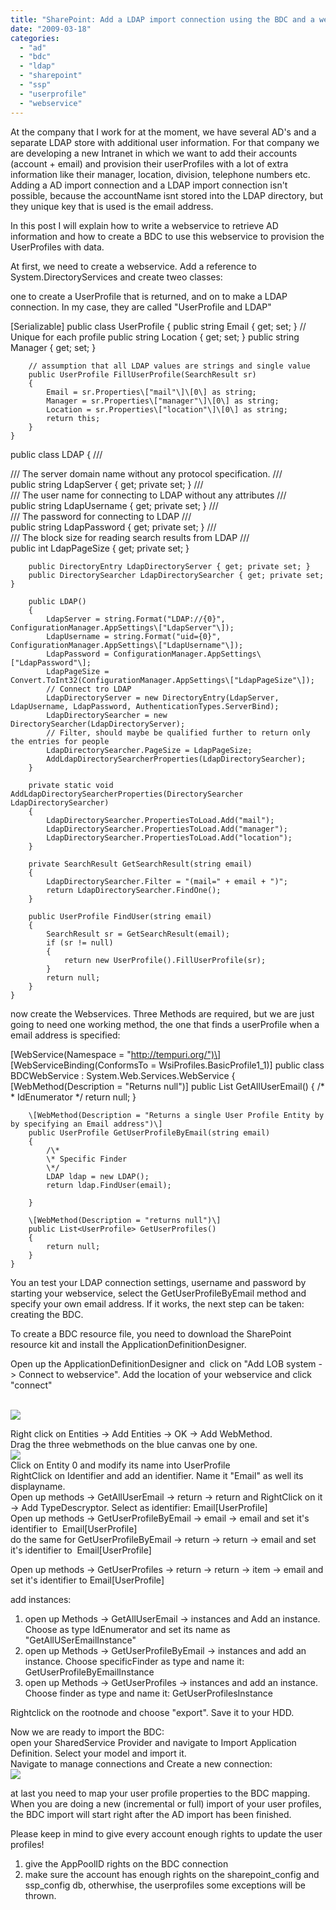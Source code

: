 ```yaml
---
title: "SharePoint: Add a LDAP import connection using the BDC and a webservice to fill userprofiles with additional information"
date: "2009-03-18"
categories: 
  - "ad"
  - "bdc"
  - "ldap"
  - "sharepoint"
  - "ssp"
  - "userprofile"
  - "webservice"
---
```


At the company that I work for at the moment, we have several AD's and a separate LDAP store with additional user information. For that company we are developing a new Intranet in which we want to add their accounts (account + email) and provision their userProfiles with a lot of extra information like their manager, location, division, telephone numbers etc. Adding a AD import connection and a LDAP import connection isn't possible, because the accountName isnt stored into the LDAP directory, but they unique key that is used is the email address.

In this post I will explain how to write a webservice to retrieve AD information and how to create a BDC to use this webservice to provision the UserProfiles with data.

At first, we need to create a webservice. Add a reference to System.DirectoryServices and create tweo classes:

one to create a UserProfile that is returned, and on to make a LDAP connection. In my case, they are called "UserProfile and LDAP"

\[Serializable\]
public class UserProfile
    {
        public string Email { get; set; } // Unique for each profile
        public string Location { get; set; }
        public string Manager { get; set; }
 
        // assumption that all LDAP values are strings and single value
        public UserProfile FillUserProfile(SearchResult sr)
        {
            Email = sr.Properties\["mail"\]\[0\] as string;
            Manager = sr.Properties\["manager"\]\[0\] as string;
            Location = sr.Properties\["location"\]\[0\] as string;
            return this;
        }
    }
 
 
public class LDAP
    {
        /// <summary>
        /// The server domain name without any protocol specification.
        /// </summary>
        public string LdapServer { get; private set; }
        /// <summary>
        /// The user name for connecting to LDAP without any attributes
        /// </summary>
        public string LdapUsername { get; private set; }
        /// <summary>
        /// The password for connecting to LDAP
        /// </summary>
        public string LdapPassword { get; private set; }
        /// <summary>
        /// The block size for reading search results from LDAP
        /// </summary>
        public int LdapPageSize { get; private set; }
 
        public DirectoryEntry LdapDirectoryServer { get; private set; }
        public DirectorySearcher LdapDirectorySearcher { get; private set; }
 
        public LDAP()
        {
            LdapServer = string.Format("LDAP://{0}", ConfigurationManager.AppSettings\["LdapServer"\]);
            LdapUsername = string.Format("uid={0}", ConfigurationManager.AppSettings\["LdapUsername"\]);
            LdapPassword = ConfigurationManager.AppSettings\["LdapPassword"\];
            LdapPageSize = Convert.ToInt32(ConfigurationManager.AppSettings\["LdapPageSize"\]);
            // Connect tro LDAP
            LdapDirectoryServer = new DirectoryEntry(LdapServer, LdapUsername, LdapPassword, AuthenticationTypes.ServerBind);
            LdapDirectorySearcher = new DirectorySearcher(LdapDirectoryServer);
            // Filter, should maybe be qualified further to return only the entries for people           
            LdapDirectorySearcher.PageSize = LdapPageSize;
            AddLdapDirectorySearcherProperties(LdapDirectorySearcher);
        }
 
        private static void AddLdapDirectorySearcherProperties(DirectorySearcher LdapDirectorySearcher)
        {
            LdapDirectorySearcher.PropertiesToLoad.Add("mail");
            LdapDirectorySearcher.PropertiesToLoad.Add("manager");
            LdapDirectorySearcher.PropertiesToLoad.Add("location");
        }
 
        private SearchResult GetSearchResult(string email)
        {
            LdapDirectorySearcher.Filter = "(mail=" + email + ")";
            return LdapDirectorySearcher.FindOne();
        }
 
        public UserProfile FindUser(string email)
        {
            SearchResult sr = GetSearchResult(email);
            if (sr != null)
            {
                return new UserProfile().FillUserProfile(sr);
            }
            return null;
        }
    }

now create the Webservices. Three Methods are required, but we are just going to need one working method, the one that finds a userProfile when a email address is specified:

\[WebService(Namespace = "http://tempuri.org/")\]
    \[WebServiceBinding(ConformsTo = WsiProfiles.BasicProfile1\_1)\]
    public class BDCWebService : System.Web.Services.WebService
    {
        \[WebMethod(Description = "Returns null")\]
        public List<string> GetAllUserEmail()
        {
            /\*
            \* IdEnumerator
            \*/
            return null;
        }
 
        \[WebMethod(Description = "Returns a single User Profile Entity by by specifying an Email address")\]
        public UserProfile GetUserProfileByEmail(string email)
        {
            /\*
            \* Specific Finder
            \*/
            LDAP ldap = new LDAP();
            return ldap.FindUser(email);
 
        }
 
        \[WebMethod(Description = "returns null")\]
        public List<UserProfile> GetUserProfiles()
        {
            return null;
        }
    }

You an test your LDAP connection settings, username and password by starting your webservice, select the GetUserProfileByEmail method and specify your own email address. If it works, the next step can be taken: creating the BDC.

To create a BDC resource file, you need to download the SharePoint resource kit and install the ApplicationDefinitionDesigner.

Open up the ApplicationDefinitionDesigner and  click on "Add LOB system -> Connect to webservice". Add the location of your webservice and click "connect"

[  
![](images/1234.1-_2D00_-specify-url.JPG)](http://bloggingabout.net/cfs-file.ashx/__key/CommunityServer.Blogs.Components.WeblogFiles/bas/1234.1-_2D00_-specify-url.JPG)

Right click on Entities -> Add Entities -> OK -> Add WebMethod.  
Drag the three webmethods on the blue canvas one by one.  
[![](images/4846.2-_2D00_-Add-entities.JPG)](http://bloggingabout.net/cfs-file.ashx/__key/CommunityServer.Blogs.Components.WeblogFiles/bas/4846.2-_2D00_-Add-entities.JPG)  
Click on Entity 0 and modify its name into UserProfile  
RightClick on Identifier and add an identifier. Name it "Email" as well its displayname.  
Open up methods -> GetAllUserEmail -> return -> return and RightClick on it -> Add TypeDescryptor. Select as identifier: Email\[UserProfile\]  
Open up methods -> GetUserProfileByEmail -> email -> email and set it's identifier to  Email\[UserProfile\]  
do the same for GetUserProfileByEmail -> return -> return -> email and set it's identifier to  Email\[UserProfile\]

Open up methods -> GetUserProfiles -> return -> return -> item -> email and set it's identifier to Email\[UserProfile\]

add instances:  
1) open up Methods -> GetAllUserEmail -> instances and Add an instance. Choose as type IdEnumerator and set its name as "GetAllUSerEmailInstance"  
2) open up Methods -> GetUserProfileByEmail -> instances and add an instance. Choose specificFinder as type and name it: GetUserProfileByEmailInstance  
3) open up Methods -> GetUserProfiles -> instances and add an instance. Choose finder as type and name it: GetUserProfilesInstance

Rightclick on the rootnode and choose "export". Save it to your HDD.

Now we are ready to import the BDC:  
open your SharedService Provider and navigate to Import Application Definition. Select your model and import it.  
Navigate to manage connections and Create a new connection:  
[![](images/5621.3-_2D00_-add-BDC-connection.JPG)](http://bloggingabout.net/cfs-file.ashx/__key/CommunityServer.Blogs.Components.WeblogFiles/bas/5621.3-_2D00_-add-BDC-connection.JPG)

at last you need to map your user profile properties to the BDC mapping.  
When you are doing a new (incremental or full) import of your user profiles, the BDC import will start right after the AD import has been finished.

Please keep in mind to give every account enough rights to update the user profiles!  
1) give the AppPoolID rights on the BDC connection  
2) make sure the account has enough rights on the sharepoint\_config and ssp\_config db, otherwhise, the userprofiles some exceptions will be thrown.
